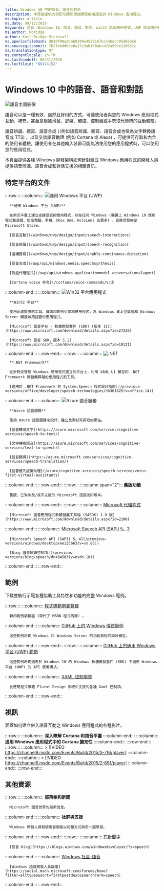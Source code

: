 ```yaml
---
title: Windows 10 中的語音、語音和對話
description: 本頁面提供的資訊可讓您開始開發啟用語音的 Windows 應用程式。
ms.topic: article
ms.date: 09/12/2019
keywords: 語音（Windows 10、語音、語音、對話、win32 語音應用程式、UWP 語音應用程式、WPF 語音應用程式、WinForms 語音應用程式）
ms.author: kbridge
author: Karl-Bridge-Microsoft
ms.openlocfilehash: d810f08a2db60309e4528167bcb4bddc95d850c6
ms.sourcegitcommit: 7b2febddb3e8a17c9ab158abcdd2a59ce126661c
ms.translationtype: MT
ms.contentlocale: zh-TW
ms.lasthandoff: 08/31/2020
ms.locfileid: "89174152"
---
```

# <a name="speech-voice-and-conversation-in-windows-10"></a>Windows 10 中的語音、語音和對話

![語音主圖影像](images/hero-speech-composite-small.png)

語音可以是一種有效、自然且好用的方式，可讓使用者與您的 Windows 應用程式互動、補充，甚至是根據滑鼠、鍵盤、觸控、控制器或手勢取代傳統的互動體驗。

語音辨識、聽寫、語音合成 (（例如語音辨識、聽寫、語音合成也稱為文字轉換語音或 TTS) ，以及交談語音助理 (例如 Cortana 或 Alexa) ，可提供可存取和內含的使用者體驗，讓使用者在其他輸入裝置可能無法使用您的應用程式時，可以使用您的應用程式。

本頁面提供各種 Windows 開發架構如何針對建立 Windows 應用程式的開發人員提供語音辨識、語音合成和對話支援的相關資訊。

## <a name="platform-specific-documentation"></a>特定平台的文件

:::row:::
   :::column:::
      ![通用 Windows 平台 (UWP)](images/platform-uwp.png)

      **通用 Windows 平台 (UWP)**

      在新式平臺上建立支援語音的應用程式，以在任何 Windows (裝置上 Windows 10 應用程式和遊戲，包括電腦、手機、Xbox One、HoloLens 及更多) ，並將其發佈至 Microsoft Store。

      [語音互動](/windows/uwp/design/input/speech-interactions)

      [語音辨識](/windows/uwp/design/input/speech-recognition)

      [連續聽寫](/windows/uwp/design/input/enable-continuous-dictation)

      [語音合成](/uwp/api/windows.media.speechsynthesis)

      [對話代理程式](/uwp/api/windows.applicationmodel.conversationalagent)

      [Cortana voice 命令](/cortana/voice-commands/vcd)
   :::column-end:::
   :::column:::
      ![Win32 平台應用程式](images/platform-win32.png)

      **Win32 平台**

      使用此處提供的工具、資訊和範例引擎和應用程式，為 Windows 桌上型電腦和 Windows Server 開發啟用語音的應用程式。

      [Microsoft 語音平台 - 軟體開發套件 (SDK) (版本 11)](https://www.microsoft.com/download/details.aspx?id=27226)
      
      [Microsoft 語音 SDK，版本 5.1](https://www.microsoft.com/download/details.aspx?id=10121)
   :::column-end:::
:::row-end:::
:::row:::
   :::column:::
      ![.NET](images/platform-dotnet.png)

      **.NET Framework**

      在針對受管理 Windows 應用程式建立的平台上，利用 XAML UI 模型和 .NET Framework 開發無障礙的應用程式和工具。

      [適用於 .NET Framework 的 System.Speech 程式設計指南](/previous-versions/office/developer/speech-technologies/hh361625(v=office.14))
   :::column-end:::
   :::column:::
      ![Azure 語音服務](images/platform-azure-speech.png)

      **Azure 語音服務**

      使用 Azure 語音服務來設計、建立及測試可存取的網站。

      [語音轉換文字](https://azure.microsoft.com/services/cognitive-services/speech-to-text/)

      [文字轉換語音](https://azure.microsoft.com/services/cognitive-services/text-to-speech/)
      
      [語音翻譯](https://azure.microsoft.com/services/cognitive-services/speech-translation/)

      [語音優先虛擬助理](/azure/cognitive-services/speech-service/voice-first-virtual-assistants)
   :::column-end:::
:::row-end:::
:::row:::
   :::column span="2":::
      **舊版功能**

      舊版、已淘汰及/或不支援的 Microsoft 語音技術版本。
   :::column-end:::
:::row-end:::
:::row:::
   :::column:::
      [Microsoft 代理程式](/windows/win32/lwef/microsoft-agent)

      [Microsoft 語音應用程式軟體發展工具組 (SASDK) 1.0 版](https://www.microsoft.com/download/details.aspx?id=2200)
   :::column-end:::
   :::column:::
      [Microsoft Speech API (SAPI) 5。3](/previous-versions/windows/desktop/ms723627(v=vs.85))

      [Microsoft Speech API (SAPI) 5。4](/previous-versions/windows/desktop/ee125663(v=vs.85))

      [Bing 語音辨識控制項](/previous-versions/bing/speech/dn434583(v=msdn.10))
   :::column-end:::
:::row-end:::

## <a name="samples"></a>範例

下載並執行示範各種協助工具特性和功能的完整 Windows 範例。

:::row:::
   :::column:::
      [程式碼範例瀏覽器](/samples/browse/?term=speech)

      新的範例瀏覽器 (取代了 MSDN 程式碼庫) 。
   :::column-end:::
   :::column:::
      [GitHub 上的 Windows 傳統範例](https://github.com/microsoft/Windows-classic-samples/search?q=speech&unscoped_q=speech)

      這些範例示範 Windows 和 Windows Server 的功能和程式設計模型。 
   :::column-end:::
:::row-end:::
:::row:::
   :::column:::
      [GitHub 上的通用 Windows 平台 (UWP) 範例](https://github.com/microsoft/Windows-universal-samples/search?q=speech&unscoped_q=speech)

      這些範例示範適用於 Windows 10 的 Windows 軟體開發套件 (SDK) 中通用 Windows 平台 (UWP) 的 API 使用模式。
   :::column-end:::
   :::column:::
      [XAML 控制項庫](https://github.com/microsoft/Xaml-Controls-Gallery)

      此應用程式示範 Fluent Design 系統中支援的各種 Xaml 控制項。
   :::column-end:::
:::row-end:::

## <a name="videos"></a>視訊

涵蓋如何建立併入語音互動之 Windows 應用程式的各種影片。

:::row:::
   :::column:::
      **深入瞭解 Cortana 和語音平臺**
   :::column-end:::
   :::column:::
      **通用 Windows 應用程式中的 Cortana 擴充性**
   :::column-end:::
:::row-end:::
:::row:::
   :::column:::
      > [!VIDEO https://channel9.msdn.com/Events/Build/2015/3-716/player]
   :::column-end:::
   :::column:::
      > [!VIDEO https://channel9.msdn.com/Events/Build/2015/2-691/player]
   :::column-end:::
:::row-end:::

## <a name="other-resources"></a>其他資源

:::row:::
   :::column:::
      **部落格和新聞**

      Microsoft 語音世界的最新消息。
   :::column-end:::
   :::column:::
      **社群與支援**

      Windows 開發人員和使用者都能以何種方式與您一起學習。
   :::column-end:::
:::row-end:::
:::row:::
   :::column:::
      [在新聞中](https://news.microsoft.com/?s=speech)

      [語音 blog](https://blogs.windows.com/windowsdeveloper/?s=speech)
   :::column-end:::
   :::column:::
      [Windows 社區-語音](https://community.windows.com/search?q=speech)

      [Windows 語音開發人員論壇](https://social.msdn.microsoft.com/Forums/home?filter=alltypes&sort=firstpostdesc&searchTerm=speech)
   :::column-end:::
:::row-end:::